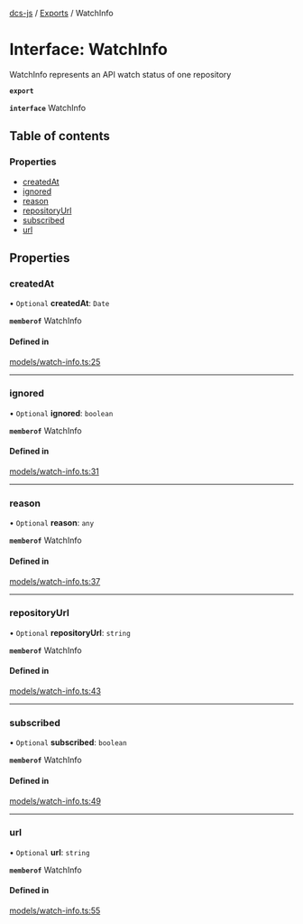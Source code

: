 [dcs-js](../README.md) / [Exports](../modules.md) / WatchInfo

# Interface: WatchInfo

WatchInfo represents an API watch status of one repository

**`export`**

**`interface`** WatchInfo

## Table of contents

### Properties

- [createdAt](WatchInfo.md#createdat)
- [ignored](WatchInfo.md#ignored)
- [reason](WatchInfo.md#reason)
- [repositoryUrl](WatchInfo.md#repositoryurl)
- [subscribed](WatchInfo.md#subscribed)
- [url](WatchInfo.md#url)

## Properties

### <a id="createdat" name="createdat"></a> createdAt

• `Optional` **createdAt**: `Date`

**`memberof`** WatchInfo

#### Defined in

[models/watch-info.ts:25](https://github.com/unfoldingWord/dcs-js/blob/c677a54/models/watch-info.ts#L25)

___

### <a id="ignored" name="ignored"></a> ignored

• `Optional` **ignored**: `boolean`

**`memberof`** WatchInfo

#### Defined in

[models/watch-info.ts:31](https://github.com/unfoldingWord/dcs-js/blob/c677a54/models/watch-info.ts#L31)

___

### <a id="reason" name="reason"></a> reason

• `Optional` **reason**: `any`

**`memberof`** WatchInfo

#### Defined in

[models/watch-info.ts:37](https://github.com/unfoldingWord/dcs-js/blob/c677a54/models/watch-info.ts#L37)

___

### <a id="repositoryurl" name="repositoryurl"></a> repositoryUrl

• `Optional` **repositoryUrl**: `string`

**`memberof`** WatchInfo

#### Defined in

[models/watch-info.ts:43](https://github.com/unfoldingWord/dcs-js/blob/c677a54/models/watch-info.ts#L43)

___

### <a id="subscribed" name="subscribed"></a> subscribed

• `Optional` **subscribed**: `boolean`

**`memberof`** WatchInfo

#### Defined in

[models/watch-info.ts:49](https://github.com/unfoldingWord/dcs-js/blob/c677a54/models/watch-info.ts#L49)

___

### <a id="url" name="url"></a> url

• `Optional` **url**: `string`

**`memberof`** WatchInfo

#### Defined in

[models/watch-info.ts:55](https://github.com/unfoldingWord/dcs-js/blob/c677a54/models/watch-info.ts#L55)
